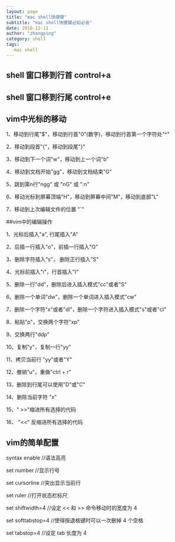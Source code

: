 ```yaml
---
layout: page
title: "mac shell快捷键"
subtitle: "mac shell快捷键必知必会"
date: 2018-12-11
author: "zhangping"
category: shell
tags:
  -mac shell
---
```


## shell 窗口移到行首 control+a 

## shell 窗口移到行尾 control+e 

## vim中光标的移动

1、移动到行尾"$"，移动到行首"0"(数字)，移动到行首第一个字符处"^"

2、移动到段首"{"，移动到段尾"}"

3、移动到下一个词"w"，移动到上一个词"b"

4、移动到文档开始"gg"，移动到文档结束"G"

5、跳到第n行"ngg" 或 "nG" 或 ":n"

6、移动光标到屏幕顶端"H"，移动到屏幕中间"M"，移动到底部"L"

7、移动到上次编辑文件的位置 "`"

##vim中的编辑操作

1、光标后插入"a", 行尾插入"A"

2、后插一行插入"o"，前插一行插入"O"

3、删除字符插入"s"， 删除正行插入"S"

4、光标前插入"i"，行首插入"I"

5、删除一行"dd"，删除后进入插入模式"cc"或者"S"

6、删除一个单词"dw"，删除一个单词进入插入模式"cw"

7、删除一个字符"x"或者"dl"，删除一个字符进入插入模式"s"或者"cl"

8、粘贴"p"，交换两个字符"xp"

9、交换两行"ddp"

10、复制"y"，复制一行"yy"

11、拷贝当前行 "yy"或者"Y"

12、撤销"u"，重做"ctrl + r"

13、删除到行尾可以使用"D"或"C"

14、删除当前字符 "x"

15、" >>"缩进所有选择的代码

16、 "<<" 反缩进所有选择的代码

## vim的简单配置

syntax enable           //语法高亮     

set number              //显示行号

set cursorline          //突出显示当前行

set ruler               //打开状态栏标尺

set shiftwidth=4        //设定 << 和 >> 命令移动时的宽度为 4

set softtabstop=4       //使得按退格键时可以一次删掉 4 个空格

set tabstop=4           //设定 tab 长度为 4


